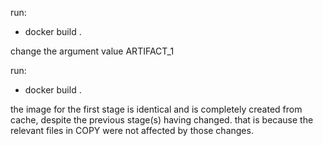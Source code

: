 run:
* docker build .

change the argument value ARTIFACT_1

run:
* docker build .

the image for the first stage is identical and is completely created from cache, despite the previous stage(s) having changed. that is because the relevant files in COPY were not affected by those changes.